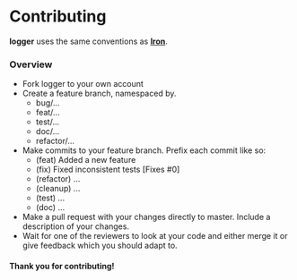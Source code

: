 # Contributing

**logger** uses the same conventions as **[Iron](https://github.com/iron/iron)**.

### Overview

* Fork logger to your own account
* Create a feature branch, namespaced by.
  * bug/...
  * feat/...
  * test/...
  * doc/...
  * refactor/...
* Make commits to your feature branch. Prefix each commit like so:
  * (feat) Added a new feature
  * (fix) Fixed inconsistent tests [Fixes #0]
  * (refactor) ...
  * (cleanup) ...
  * (test) ...
  * (doc) ...
* Make a pull request with your changes directly to master. Include a
  description of your changes.
* Wait for one of the reviewers to look at your code and either merge it or
  give feedback which you should adapt to.

#### Thank you for contributing!
